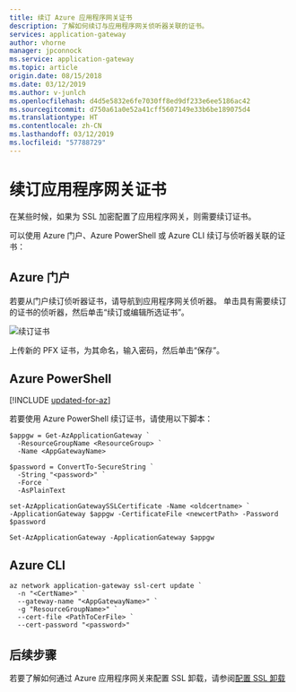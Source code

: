 ```yaml
---
title: 续订 Azure 应用程序网关证书
description: 了解如何续订与应用程序网关侦听器关联的证书。
services: application-gateway
author: vhorne
manager: jpconnock
ms.service: application-gateway
ms.topic: article
origin.date: 08/15/2018
ms.date: 03/12/2019
ms.author: v-junlch
ms.openlocfilehash: d4d5e5832e6fe7030ff8ed9df233e6ee5186ac42
ms.sourcegitcommit: d750a61a0e52a41cff5607149e33b6be189075d4
ms.translationtype: HT
ms.contentlocale: zh-CN
ms.lasthandoff: 03/12/2019
ms.locfileid: "57788729"
---
```

# <a name="renew-application-gateway-certificates"></a>续订应用程序网关证书

在某些时候，如果为 SSL 加密配置了应用程序网关，则需要续订证书。

可以使用 Azure 门户、Azure PowerShell 或 Azure CLI 续订与侦听器关联的证书：

## <a name="azure-portal"></a>Azure 门户

若要从门户续订侦听器证书，请导航到应用程序网关侦听器。 单击具有需要续订的证书的侦听器，然后单击“续订或编辑所选证书”。

![续订证书](./media/renew-certificate/ssl-cert.png)

上传新的 PFX 证书，为其命名，输入密码，然后单击“保存”。

## <a name="azure-powershell"></a>Azure PowerShell

[!INCLUDE [updated-for-az](../../includes/updated-for-az.md)]

若要使用 Azure PowerShell 续订证书，请使用以下脚本：

```azurepowershell
$appgw = Get-AzApplicationGateway `
  -ResourceGroupName <ResourceGroup> `
  -Name <AppGatewayName>

$password = ConvertTo-SecureString `
  -String "<password>" `
  -Force `
  -AsPlainText

set-AzApplicationGatewaySSLCertificate -Name <oldcertname> `
-ApplicationGateway $appgw -CertificateFile <newcertPath> -Password $password

Set-AzApplicationGateway -ApplicationGateway $appgw
```
## <a name="azure-cli"></a>Azure CLI

```azurecli
az network application-gateway ssl-cert update `
  -n "<CertName>" `
  --gateway-name "<AppGatewayName>" `
  -g "ResourceGroupName>" `
  --cert-file <PathToCerFile> `
  --cert-password "<password>"
```

## <a name="next-steps"></a>后续步骤

若要了解如何通过 Azure 应用程序网关来配置 SSL 卸载，请参阅[配置 SSL 卸载](application-gateway-ssl-portal.md)

<!-- Update_Description: code update -->
